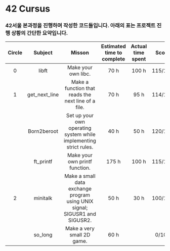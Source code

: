 # 42 Cursus

### 42서울 본과정을 진행하며 작성한 코드들입니다. 아래의 표는 프로젝트 진행 상황의 간단한 요약입니다.

| Circle |    Subject    |                                   Misson                                   | Estimated time to complete | Actual time spent |  Score  |  status |
|:------:|:-------------:|:--------------------------------------------------------------------------:|:--------------------------:|:-----------------:|:-------:|:-------:|
|    0   | libft         | Make your own libc.                                                        |                       70 h |             100 h | 115/100 |   pass  |
|    1   | get_next_line | Make a function that reads the next line of a file.                        |                       70 h |              95 h | 114/100 |   pass  |
|        | Born2beroot   | Set up your own operating system while implementing strict rules.          |                       40 h |              50 h | 120/100 |   pass  |
|        | ft_printf     | Make your own printf function.                                             |                      175 h |             100 h | 115/100 |   pass  |
|    2   | minitalk      | Make a small data exchange program using UNIX signal; SIGUSR1 and SIGUSR2. |                       50 h |              30 h | 100/100 |   pass  |
|        | so_long       | Make a very small 2D game.                                                 |                       60 h |                   |  0/100  | ongoing |
